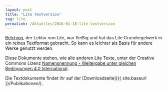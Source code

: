 ```yaml
---
layout: post
title: "Lite Textversion"
tag: lite
permalink: /Aktuelles/2016-01-18-lite-textversion
---
```


[Belchion](http://belchion.rsp-blogs.de/), der Lektor von Lite, war fleißig und hat das Lite Grundregelwerk in ein reines Textformat gebracht. So kann es leichter als Basis für andere Werke genutzt werden.

Diese Dokumente stehen, wie alle anderen Lite Texte, unter der Creative Commons Lizenz [Namensnennung - Weitergabe unter gleichen Bedingungen 4.0 International](http://creativecommons.org/licenses/by-sa/4.0/).

Die Textdokumente findet ihr auf der [Downloadseite]({{ site.baseurl }}/Publikationen/).


